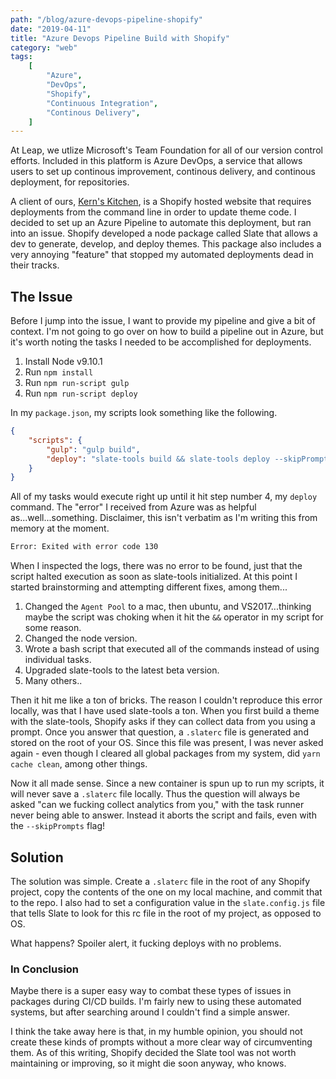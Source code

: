 ```yaml
---
path: "/blog/azure-devops-pipeline-shopify"
date: "2019-04-11"
title: "Azure Devops Pipeline Build with Shopify"
category: "web"
tags:
    [
        "Azure",
        "DevOps",
        "Shopify",
        "Continuous Integration",
        "Continous Delivery",
    ]
---
```


At Leap, we utlize Microsoft's Team Foundation for all of our version control efforts. Included in this platform is Azure DevOps, a service that allows users to set up continous improvement, continous delivery, and continous deployment, for repositories.

A client of ours, [Kern's Kitchen](https://derbypie.com), is a Shopify hosted website that requires deployments from the command line in order to update theme code. I decided to set up an Azure Pipeline to automate this deployment, but ran into an issue. Shopify developed a node package called Slate that allows a dev to generate, develop, and deploy themes. This package also includes a very annoying "feature" that stopped my automated deployments dead in their tracks.

## The Issue

Before I jump into the issue, I want to provide my pipeline and give a bit of context. I'm not going to go over on how to build a pipeline out in Azure, but it's worth noting the tasks I needed to be accomplished for deployments.

1. Install Node v9.10.1
2. Run `npm install`
3. Run `npm run-script gulp`
4. Run `npm run-script deploy`

In my `package.json`, my scripts look something like the following.

```json
{
    "scripts": {
        "gulp": "gulp build",
        "deploy": "slate-tools build && slate-tools deploy --skipPrompts"
    }
}
```

All of my tasks would execute right up until it hit step number 4, my `deploy` command. The "error" I received from Azure was as helpful as...well...something. Disclaimer, this isn't verbatim as I'm writing this from memory at the moment.

```bash
Error: Exited with error code 130
```

When I inspected the logs, there was no error to be found, just that the script halted execution as soon as slate-tools initialized. At this point I started brainstorming and attempting different fixes, among them...

1. Changed the `Agent Pool` to a mac, then ubuntu, and VS2017...thinking maybe the script was choking when it hit the `&&` operator in my script for some reason.
2. Changed the node version.
3. Wrote a bash script that executed all of the commands instead of using individual tasks.
4. Upgraded slate-tools to the latest beta version.
5. Many others..

Then it hit me like a ton of bricks. The reason I couldn't reproduce this error locally, was that I have used slate-tools a ton. When you first build a theme with the slate-tools, Shopify asks if they can collect data from you using a prompt. Once you answer that question, a `.slaterc` file is generated and stored on the root of your OS. Since this file was present, I was never asked again - even though I cleared all global packages from my system, did `yarn cache clean`, among other things.

Now it all made sense. Since a new container is spun up to run my scripts, it will never save a `.slaterc` file locally. Thus the question will always be asked "can we fucking collect analytics from you," with the task runner never being able to answer. Instead it aborts the script and fails, even with the `--skipPrompts` flag!

## Solution

The solution was simple. Create a `.slaterc` file in the root of any Shopify project, copy the contents of the one on my local machine, and commit that to the repo. I also had to set a configuration value in the `slate.config.js` file that tells Slate to look for this rc file in the root of my project, as opposed to OS.

What happens? Spoiler alert, it fucking deploys with no problems.

### In Conclusion

Maybe there is a super easy way to combat these types of issues in packages during CI/CD builds. I'm fairly new to using these automated systems, but after searching around I couldn't find a simple answer.

I think the take away here is that, in my humble opinion, you should not create these kinds of prompts without a more clear way of circumventing them. As of this writing, Shopify decided the Slate tool was not worth maintaining or improving, so it might die soon anyway, who knows.
